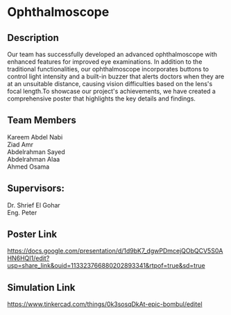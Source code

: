 
# Ophthalmoscope




## Description
Our team has successfully developed an advanced ophthalmoscope with enhanced features for improved eye examinations. In addition to the traditional functionalities, our ophthalmoscope incorporates buttons to control light intensity and a built-in buzzer that alerts doctors when they are at an unsuitable distance, causing vision difficulties based on the lens's focal length.To showcase our project's achievements, we have created a comprehensive poster that highlights the key details and findings.
## Team Members
Kareem Abdel Nabi      
Ziad Amr   
Abdelrahman Sayed   
Abdelrahman Alaa  
Ahmed Osama
## Supervisors:
 Dr. Shrief El Gohar  
Eng. Peter
## Poster Link
https://docs.google.com/presentation/d/1d9bK7_dgwPDmcejQObQCV5S0AHN6HQI1/edit?usp=share_link&ouid=113323766880202893341&rtpof=true&sd=true

## Simulation Link
https://www.tinkercad.com/things/0k3sosqDkAt-epic-bombul/editel